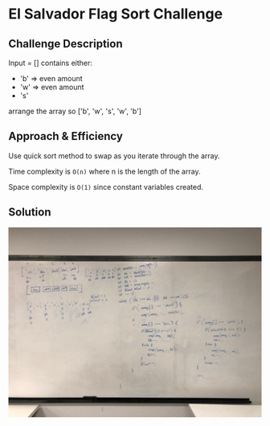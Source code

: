 # El Salvador Flag Sort Challenge

## Challenge Description

Input = [] contains either:

- 'b' => even amount
- 'w' => even amount
- 's'

arrange the array so ['b', 'w', 's', 'w', 'b']

## Approach & Efficiency

Use quick sort method to swap as you iterate through the array.

Time complexity is `O(n)` where n is the length of the array.

Space complexity is `O(1)` since constant variables created.

## Solution

![Whiteboard Image](assets/whiteboard.jpeg)
